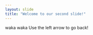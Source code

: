 ```yaml
---
layout: slide
title: "Welcome to our second slide!"
---
```

waka waka
Use the left arrow to go back!

